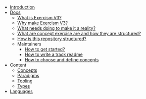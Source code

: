 - [Introduction](/)
- [Docs](README.md)
  - [What is Exercism V3?](what-is-v3.md)
  - [Why make Exercism V3?](why-make-v3.md)
  - [What needs doing to make it a reality?](what-needs-doing.md)
  - [What are concept exercise are and how they are structured?](concept-exercises.md)
  - [How is this repository structured?](repository-structure.md)
  - Maintainers
    - [How to get started?](maintainers-how-to-get-started.md)
    - [How to write a track readme](maintainers-track-readme.md)
    - [How to choose and define concepts](maintainers-concepts.md)
- Content
  - [Concepts](/reference/concepts/README.md)
  - [Paradigms](/reference/paradigms/README.md)
  - [Tooling](/reference/tooling/README.md)
  - [Types](/reference/types/README.md)
- [Languages](/languages/README.md)

